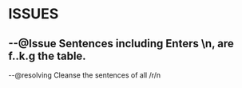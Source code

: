 # ISSUES

## --@Issue Sentences including Enters \n, are f..k.g the table.  
--@resolving Cleanse the sentences of all /r/n